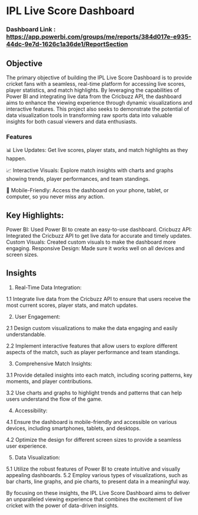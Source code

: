 
# IPL Live Score Dashboard

### Dashboard Link : https://app.powerbi.com/groups/me/reports/384d017e-e935-44dc-9e7d-1626c1a36de1/ReportSection

## Objective
The primary objective of building the IPL Live Score Dashboard is to provide cricket fans with a seamless, real-time platform for accessing live scores, player statistics, and match highlights. By leveraging the capabilities of Power BI and integrating live data from the Cricbuzz API, the dashboard aims to enhance the viewing experience through dynamic visualizations and interactive features. This project also seeks to demonstrate the potential of data visualization tools in transforming raw sports data into valuable insights for both casual viewers and data enthusiasts.


### Features

📊 Live Updates: Get live scores, player stats, and match highlights as they happen.

📈 Interactive Visuals: Explore match insights with charts and graphs showing trends, player performances, and team standings.

📱 Mobile-Friendly: Access the dashboard on your phone, tablet, or computer, so you never miss any action.

## Key Highlights:

Power BI: Used Power BI to create an easy-to-use dashboard.
Cricbuzz API: Integrated the Cricbuzz API to get live data for accurate and timely updates.
Custom Visuals: Created custom visuals to make the dashboard more engaging.
Responsive Design: Made sure it works well on all devices and screen sizes.

## Insights

1. Real-Time Data Integration:

1.1 Integrate live data from the Cricbuzz API to ensure that users receive the most current scores, player stats, and match updates.

2. User Engagement:

2.1 Design custom visualizations to make the data engaging and easily understandable.

2.2 Implement interactive features that allow users to explore different aspects of the match, such as player performance and team standings.

3. Comprehensive Match Insights:

3.1 Provide detailed insights into each match, including scoring patterns, key moments, and player contributions.

3.2 Use charts and graphs to highlight trends and patterns that can help users understand the flow of the game.


4. Accessibility:

4.1 Ensure the dashboard is mobile-friendly and accessible on various devices, including smartphones, tablets, and desktops.

4.2 Optimize the design for different screen sizes to provide a seamless user experience.


5. Data Visualization:

5.1 Utilize the robust features of Power BI to create intuitive and visually appealing dashboards.
5.2 Employ various types of visualizations, such as bar charts, line graphs, and pie charts, to present data in a meaningful way.


By focusing on these insights, the IPL Live Score Dashboard aims to deliver an unparalleled viewing experience that combines the excitement of live cricket with the power of data-driven insights.
